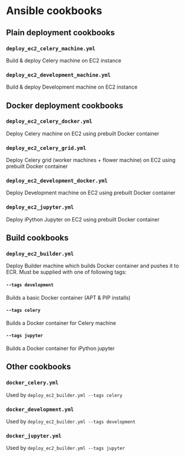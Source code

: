 # Ansible cookbooks


## Plain deployment cookbooks

### `deploy_ec2_celery_machine.yml`

Build & deploy Celery machine on EC2 instance

### `deploy_ec2_development_machine.yml`

Build & deploy Development machine on EC2 instance

## Docker deployment cookbooks

### `deploy_ec2_celery_docker.yml`

Deploy Celery machine on EC2 using prebuilt Docker container

### `deploy_ec2_celery_grid.yml`

Deploy Celery grid (worker machines + flower machine) on EC2 using prebuilt Docker container

### `deploy_ec2_development_docker.yml`

Deploy Development machine on EC2 using prebuilt Docker container

### `deploy_ec2_jupyter.yml`

Deploy iPython Jupyter on EC2 using prebuilt Docker container

## Build cookbooks

###  `deploy_ec2_builder.yml`

Deploy Builder machine which builds Docker container and pushes it to ECR. Must be supplied with one of following tags:

#### `--tags development`

Builds a basic Docker container (APT & PIP installs)

#### `--tags celery`

Builds a Docker container for Celery machine

#### `--tags jupyter`

Builds a Docker container for iPython jupyter

## Other cookbooks

### `docker_celery.yml`
Used by `deploy_ec2_builder.yml --tags celery`
### `docker_development.yml`
Used by `deploy_ec2_builder.yml --tags development`
### `docker_jupyter.yml`
Used by `deploy_ec2_builder.yml --tags jupyter`





